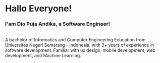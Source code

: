 # Hallo Everyone! 
### I'am Dio Puja Andika, a Software Engineer! 
<br>
A bachelor of Informatics and Computer Engineering Education from Universitas Negeri Semarang - Indonesia, with 3+ years of experience in software development. Familiar with ux design, mobile development, web development, and Machine Learning.
